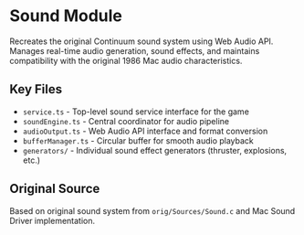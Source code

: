 # Sound Module

Recreates the original Continuum sound system using Web Audio API. Manages real-time audio generation, sound effects, and maintains compatibility with the original 1986 Mac audio characteristics.

## Key Files

- `service.ts` - Top-level sound service interface for the game
- `soundEngine.ts` - Central coordinator for audio pipeline
- `audioOutput.ts` - Web Audio API interface and format conversion
- `bufferManager.ts` - Circular buffer for smooth audio playback
- `generators/` - Individual sound effect generators (thruster, explosions, etc.)

## Original Source

Based on original sound system from `orig/Sources/Sound.c` and Mac Sound Driver implementation.
